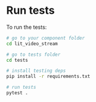 # Run tests

To run the tests:

```bash
# go to your component folder
cd lit_video_stream

# go to tests folder
cd tests

# install testing deps
pip install -r requirements.txt

# run tests
pytest .
```

